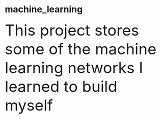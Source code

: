 # machine_learning
<font size=100>This project stores some of the machine learning networks I learned to build myself</font> 
